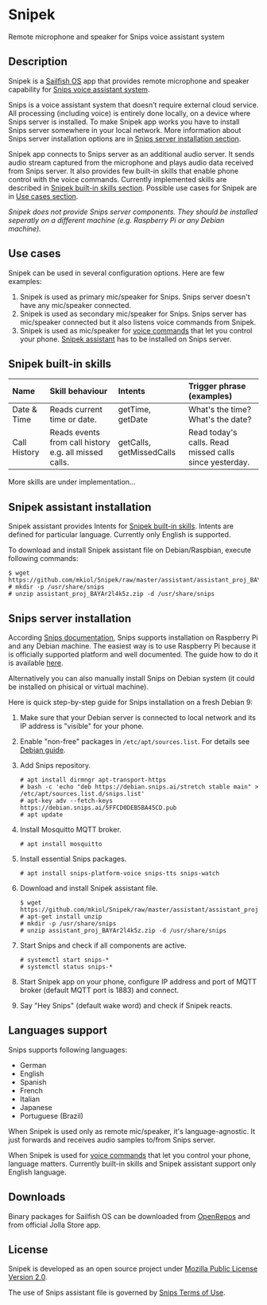 # Snipek

Remote microphone and speaker for Snips voice assistant system

## Description

Snipek is a [Sailfish OS](https://sailfishos.org/) app that provides remote
microphone and speaker capability for [Snips voice assistant system](https://snips.ai/).

Snips is a voice assistant system that doesn’t require external cloud service.
All processing (including voice) is entirely done locally, on a device where
Snips server is installed. To make Snipek app works you have to install Snips
server somewhere in your local network. More information about Snips server
installation options are in
[Snips server installation section](#snips-server-installation).

Snipek app connects to Snips server as an additional audio server.
It sends audio stream captured from the microphone and plays audio data
received from Snips server. It also provides few built-in skills that
enable phone control with the voice commands. Currently implemented skills are
described in [Snipek built-in skills section](#snipek-built-in-skills).
Possible use cases for Snipek are in [Use cases section](#use-cases-section).

*Snipek does not provide Snips server components. They should be installed seperatly
on a different machine (e.g. Raspberry Pi or any Debian machine).*

## Use cases

Snipek can be used in several configuration options. Here are few examples:

1. Snipek is used as primary mic/speaker for Snips.
   Snips server doesn't have any mic/speaker connected.
2. Snipek is used as secondary mic/speaker for Snips.
   Snips server has mic/speaker connected but it also listens voice commands from Snipek.
3. Snipek is used as mic/speaker for [voice commands](#snipek-built-in-skills) that let you control your phone.
   [Snipek assistant](#snipek-assistant-installation) has to be installed on Snips server.

## Snipek built-in skills

| Name | Skill behaviour | Intents | Trigger phrase (examples) |
|:-----|:----------------|:--------|:--------------------------|
| Date & Time | Reads current time or date. | getTime, getDate | What's the time? What's the date? |
| Call History | Reads events from call history e.g. all missed calls. | getCalls, getMissedCalls | Read today's calls. Read missed calls since yesterday. |

More skills are under implementation...

## Snipek assistant installation

Snipek assistant provides Intents for [Snipek built-in skills](#snipek-built-in-skills).
Intents are defined for particular language. Currently only English is supported.

To download and install Snipek assistant file on Debian/Raspbian, execute following commands:

   ```
   $ wget https://github.com/mkiol/Snipek/raw/master/assistant/assistant_proj_BAYAr2l4k5z.zip
   # mkdir -p /usr/share/snips
   # unzip assistant_proj_BAYAr2l4k5z.zip -d /usr/share/snips
   ```

## Snips server installation

According [Snips documentation](https://docs.snips.ai/), Snips supports installation
on Raspberry Pi and any Debian machine.
The easiest way is to use Raspberry Pi because it is officially supported platform
and well documented. The guide how to do it is available
[here](https://docs.snips.ai/getting-started/quick-start-raspberry-pi).

Alternatively you can also manually install Snips on Debian system
(it could be installed on phisical or virtual machine).

Here is quick step-by-step guide for Snips installation on a fresh Debian 9:

1. Make sure that your Debian server is connected to local network and its
   IP address is "visible" for your phone.
2. Enable "non-free" packages in `/etc/apt/sources.list`.
   For details see [Debian guide](https://wiki.debian.org/SourcesList).
3. Add Snips repository.

   ```
   # apt install dirmngr apt-transport-https
   # bash -c 'echo "deb https://debian.snips.ai/stretch stable main" > /etc/apt/sources.list.d/snips.list'
   # apt-key adv --fetch-keys  https://debian.snips.ai/5FFCD0DEB5BA45CD.pub
   # apt update
   ```

4. Install Mosquitto MQTT broker.

   ```
   # apt install mosquitto
   ```

5. Install essential Snips packages.

   ```
   # apt install snips-platform-voice snips-tts snips-watch
   ```

6. Download and install Snipek assistant file.

   ```
   $ wget https://github.com/mkiol/Snipek/raw/master/assistant/assistant_proj_BAYAr2l4k5z.zip
   # apt-get install unzip
   # mkdir -p /usr/share/snips
   # unzip assistant_proj_BAYAr2l4k5z.zip -d /usr/share/snips
   ```

7. Start Snips and check if all components are active.

   ```
   # systemctl start snips-*
   # systemctl status snips-*
   ```

8. Start Snipek app on your phone, configure IP address and port of
   MQTT broker (default MQTT port is 1883) and connect.
9. Say "Hey Snips" (default wake word) and check if Snipek reacts.

## Languages support

Snips supports following languages:

- German
- English
- Spanish
- French
- Italian
- Japanese
- Portuguese (Brazil)

When Snipek is used only as remote mic/speaker, it's language-agnostic.
It just forwards and receives audio samples to/from Snips server.

When Snipek is used for [voice commands](#snipek-built-in-skills)
that let you control your phone, language matters.
Currently built-in skills and Snipek assistant support only English language.

## Downloads

Binary packages for Sailfish OS can be downloaded from
[OpenRepos](https://openrepos.net/content/mkiol/snipek) and from official Jolla Store app.

## License

Snipek is developed as an open source project under
[Mozilla Public License Version 2.0](https://www.mozilla.org/MPL/2.0/).

The use of Snips assistant file is governed by
[Snips Terms of Use](https://docs.snips.ai/additional-resources/legal-and-privacy/terms-of-use-highlights).
